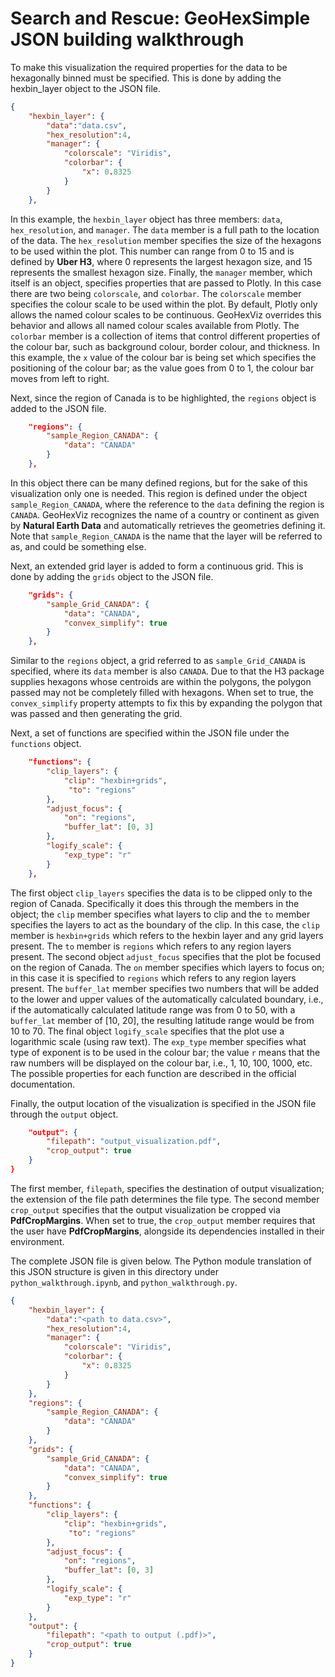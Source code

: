 # Search and Rescue: GeoHexSimple JSON building walkthrough

To make this visualization the required properties for the data to be hexagonally binned must be specified.
This is done by adding the hexbin_layer object to the JSON file.

```json
{
	"hexbin_layer": {
		"data":"data.csv",
		"hex_resolution":4,
		"manager": {
			"colorscale": "Viridis",
			"colorbar": {
				"x": 0.8325
			}
		}
	},
```

In this example, the `hexbin_layer` object has three members: `data`, `hex_resolution`, and `manager`.
The `data` member is a full path to the location of the data.
The `hex_resolution` member specifies the size of the hexagons to be used within the plot.
This number can range from 0 to 15 and is defined by **Uber H3**, where 0 represents the largest hexagon size, and 15 represents the smallest hexagon size.
Finally, the `manager` member, which itself is an object, specifies properties that are passed to Plotly.
In this case there are two being `colorscale`, and `colorbar`.
The `colorscale` member specifies the colour scale to be used within the plot.
By default, Plotly only allows the named colour scales to be continuous.
GeoHexViz overrides this behavior and allows all named colour scales available from Plotly.
The `colorbar` member is a collection of items that control different properties of the colour bar, such as background colour, border colour, and thickness.
In this example, the `x` value of the colour bar is being set which specifies the positioning of the colour bar; as the value goes from 0 to 1, the colour bar moves from left to right.

Next, since the region of Canada is to be highlighted, the `regions` object is added to the JSON file.

```json
	"regions": {
		"sample_Region_CANADA": {
			"data": "CANADA"
		}
	},
```

In this object there can be many defined regions, but for the sake of this visualization only one is needed.
This region is defined under the object `sample_Region_CANADA`, where the reference to the `data` defining the region is `CANADA`.
GeoHexViz recognizes the name of a country or continent as given by **Natural Earth Data** and automatically retrieves the geometries defining it.
Note that `sample_Region_CANADA` is the name that the layer will be referred to as, and could be something else.


Next, an extended grid layer is added to form a continuous grid.
This is done by adding the `grids` object to the JSON file.

```json
	"grids": {
		"sample_Grid_CANADA": {
			"data": "CANADA",
			"convex_simplify": true
		}
	},
```

Similar to the `regions` object, a grid referred to as `sample_Grid_CANADA` is specified, where its `data` member is also `CANADA`.
Due to that the H3 package supplies hexagons whose centroids are within the polygons, the polygon passed may not be completely filled with hexagons.
When set to true, the `convex_simplify` property attempts to fix this by expanding the polygon that was passed and then generating the grid.


Next, a set of functions are specified within the JSON file under the `functions` object.

```json
	"functions": {
		"clip_layers": {
			"clip": "hexbin+grids",
			 "to": "regions"
		},
		"adjust_focus": {
			"on": "regions",
			"buffer_lat": [0, 3]
		},
		"logify_scale": {
			"exp_type": "r"
		}
	},
```

The first object `clip_layers` specifies the data is to be clipped only to the region of Canada.
Specifically it does this through the members in the object; the `clip` member specifies what layers to clip and the `to` member specifies the layers to act as the boundary of the clip.
In this case, the `clip` member is `hexbin+grids` which refers to the hexbin layer and any grid layers present.
The `to` member is `regions` which refers to any region layers present.
The second object `adjust_focus` specifies that the plot be focused on the region of Canada.
The `on` member specifies which layers to focus on; in this case it is specified to `regions` which refers to any region layers present.
The `buffer_lat` member specifies two numbers that will be added to the lower and upper values of the automatically calculated boundary, 
i.e., if the automatically calculated latitude range was from 0 to 50, with a `buffer_lat` member of [10, 20], the resulting latitude range would be from 10 to 70.
The final object `logify_scale` specifies that the plot use a logarithmic scale (using raw text).
The `exp_type` member specifies what type of exponent is to be used in the colour bar; the value `r` means that the raw numbers will be displayed on the colour bar, i.e., 1, 10, 100, 1000, etc.
The possible properties for each function are described in the official documentation.


Finally, the output location of the visualization is specified in the JSON file through the `output` object.

```json
	"output": {
		"filepath": "output_visualization.pdf",
		"crop_output": true
	}
}
```

The first member, `filepath`, specifies the destination of output visualization; the extension of the file path determines the file type.
The second member `crop_output` specifies that the output visualization be cropped via **PdfCropMargins**.
When set to true, the `crop_output` member requires that the user have **PdfCropMargins**, alongside its dependencies installed in their environment.

The complete JSON file is given below.
The Python module translation of this JSON structure is given in this directory under `python_walkthrough.ipynb`, and `python_walkthrough.py`.

```json
{
	"hexbin_layer": {
		"data":"<path to data.csv>",
		"hex_resolution":4,
		"manager": {
			"colorscale": "Viridis",
			"colorbar": {
				"x": 0.8325
			}
		}
	},
	"regions": {
		"sample_Region_CANADA": {
			"data": "CANADA"
		}
	},
	"grids": {
		"sample_Grid_CANADA": {
			"data": "CANADA",
			"convex_simplify": true
		}
	},
	"functions": {
		"clip_layers": {
			"clip": "hexbin+grids",
			 "to": "regions"
		},
		"adjust_focus": {
			"on": "regions",
			"buffer_lat": [0, 3]
		},
		"logify_scale": {
			"exp_type": "r"
		}
	},
	"output": {
		"filepath": "<path to output (.pdf)>",
		"crop_output": true
	}
}
```